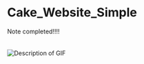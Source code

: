 # Cake_Website_Simple
Note completed!!!! <br><br><br>
![Description of GIF](https://i.giphy.com/media/v1.Y2lkPTc5MGI3NjExZWFjcHYwbDZ1bTBuMGFhZXpya2VyNWlsdXY4YjJxZG5vYWU1dnVscyZlcD12MV9pbnRlcm5hbF9naWZfYnlfaWQmY3Q9Zw/17onPWvvq8oCeZzUK9/giphy.gif)

